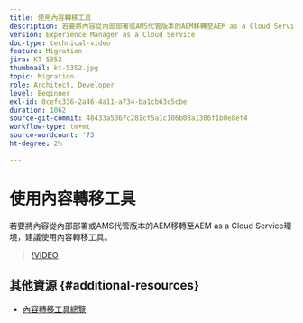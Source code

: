 ```yaml
---
title: 使用內容轉移工具
description: 若要將內容從內部部署或AMS代管版本的AEM移轉至AEM as a Cloud Service環境，建議使用內容轉移工具。
version: Experience Manager as a Cloud Service
doc-type: technical-video
feature: Migration
jira: KT-5352
thumbnail: kt-5352.jpg
topic: Migration
role: Architect, Developer
level: Beginner
exl-id: 0cefc336-2a46-4a11-a734-ba1cb63c5cbe
duration: 1062
source-git-commit: 48433a5367c281cf5a1c106b08a1306f1b0e8ef4
workflow-type: tm+mt
source-wordcount: '73'
ht-degree: 2%

---
```


# 使用內容轉移工具

若要將內容從內部部署或AMS代管版本的AEM移轉至AEM as a Cloud Service環境，建議使用內容轉移工具。

>[!VIDEO](https://video.tv.adobe.com/v/35460?quality=12&learn=on)

## 其他資源 {#additional-resources}

* [內容轉移工具總覽](https://experienceleague.adobe.com/docs/experience-manager-cloud-service/moving/cloud-migration/content-transfer-tool/overview-content-transfer-tool.html)
